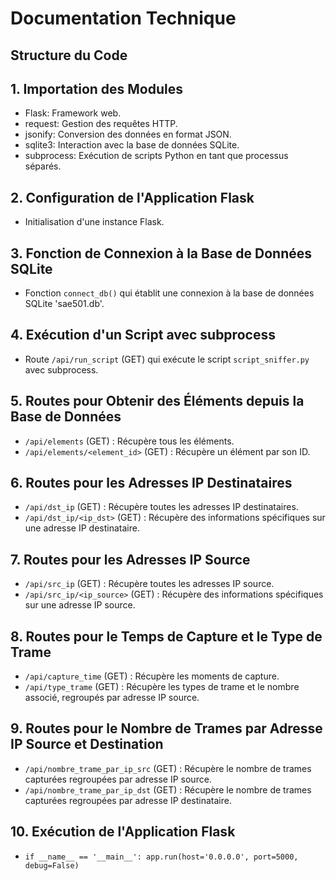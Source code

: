# Documentation Technique
## Structure du Code

## 1. Importation des Modules
- Flask: Framework web.
- request: Gestion des requêtes HTTP.
- jsonify: Conversion des données en format JSON.
- sqlite3: Interaction avec la base de données SQLite.
- subprocess: Exécution de scripts Python en tant que processus séparés.

## 2. Configuration de l'Application Flask
- Initialisation d'une instance Flask.

## 3. Fonction de Connexion à la Base de Données SQLite
- Fonction `connect_db()` qui établit une connexion à la base de données SQLite 'sae501.db'.

## 4. Exécution d'un Script avec subprocess
- Route `/api/run_script` (GET) qui exécute le script `script_sniffer.py` avec subprocess.

## 5. Routes pour Obtenir des Éléments depuis la Base de Données
- `/api/elements` (GET) : Récupère tous les éléments.
- `/api/elements/<element_id>` (GET) : Récupère un élément par son ID.

## 6. Routes pour les Adresses IP Destinataires
- `/api/dst_ip` (GET) : Récupère toutes les adresses IP destinataires.
- `/api/dst_ip/<ip_dst>` (GET) : Récupère des informations spécifiques sur une adresse IP destinataire.

## 7. Routes pour les Adresses IP Source
- `/api/src_ip` (GET) : Récupère toutes les adresses IP source.
- `/api/src_ip/<ip_source>` (GET) : Récupère des informations spécifiques sur une adresse IP source.

## 8. Routes pour le Temps de Capture et le Type de Trame
- `/api/capture_time` (GET) : Récupère les moments de capture.
- `/api/type_trame` (GET) : Récupère les types de trame et le nombre associé, regroupés par adresse IP source.

## 9. Routes pour le Nombre de Trames par Adresse IP Source et Destination
- `/api/nombre_trame_par_ip_src` (GET) : Récupère le nombre de trames capturées regroupées par adresse IP source.
- `/api/nombre_trame_par_ip_dst` (GET) : Récupère le nombre de trames capturées regroupées par adresse IP destinataire.

## 10. Exécution de l'Application Flask
- `if __name__ == '__main__': app.run(host='0.0.0.0', port=5000, debug=False)`
